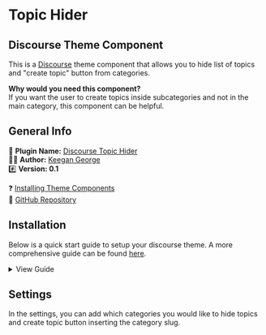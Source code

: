 # Topic Hider

## Discourse Theme Component

This is a [Discourse](https://discourse.org) theme component that allows you to hide list of topics and "create topic" button from categories.

**Why would you need this component?** <br>
If you want the user to create topics inside subcategories and not in the main category, this component can be helpful.

## General Info

🔌 **Plugin Name:** [Discourse Topic Hider](https://github.com/jumagura/discourse-topics-hider)<br>
🧑‍💻 **Author:** [Keegan George](https://github.com/jumagura/)<br>
#️⃣ **Version: 0.1**<br>

❓ [Installing Theme Components](https://meta.discourse.org/t/how-do-i-install-a-theme-or-theme-component/63682) <br>
🐙 [GitHub Repository](https://github.com/jumagura/discourse-topics-hider) <br>

## Installation

Below is a quick start guide to setup your discourse theme. A more comprehensive guide can be found [here](https://meta.discourse.org/t/how-do-i-install-a-theme-or-theme-component/63682).

<details>
<summary>View Guide</summary>

1. On your discourse website, navigate to:

   ```
   Admin > Customize > Themes > Components
   ```

2. Click `Install` and select `From a git repository`

3. Paste in the following link:
   ```
   https://github.com/jumagura/discourse-topics-hider
   ```
4. Navigate to your current theme and select it

5. Include the them component on your current theme.
</details>

## Settings

In the settings, you can add which categories you would like to hide topics and create topic button inserting the category slug.
